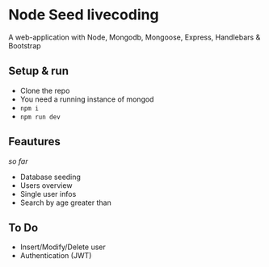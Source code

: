 # Node Seed livecoding

A web-application with Node, Mongodb, Mongoose, Express, Handlebars & Bootstrap 

## Setup & run

- Clone the repo
- You need a running instance of mongod
- `npm i`
- `npm run dev`

## Feautures
*so far*

- Database seeding
- Users overview
- Single user infos
- Search by age greater than

## To Do
- Insert/Modify/Delete user
- Authentication (JWT)
